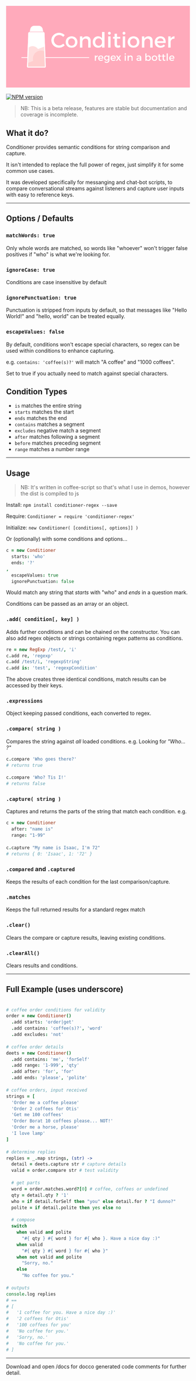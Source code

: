![Conditioner - Regex in a bottle](https://raw.githubusercontent.com/timkinnane/conditioner/master/assets/logo.png)

[![NPM version][npm-image]][npm-url]

> NB: This is a beta release, features are stable but documentation and coverage is incomplete.

## What it do?

Conditioner provides semantic conditions for string comparison and capture.

It isn't intended to replace the full power of regex, just simplify it for some
common use cases.

It was developed specifically for messanging and chat-bot scripts, to compare conversational streams against listeners and capture user inputs with easy to reference keys.

---

## Options / Defaults

### `matchWords: true`

Only whole words are matched, so words like "whoever" won't trigger false positives if "who" is what we're looking for.

### `ignoreCase: true`

Conditions are case insensitive by default

### `ignorePunctuation: true`

Punctuation is stripped from inputs by default, so that messages like "Hello World!" and "hello, world" can be treated equally.

### `escapeValues: false`

By default, conditions won't escape special characters, so regex can be used within conditions to enhance capturing.

e.g. `contains: 'coffee(s)?'` will match "A coffee" and "1000 coffees".

Set to true if you actually need to match against special characters.

## Condition Types

- `is` matches the entire string
- `starts` matches the start
- `ends` matches the end
- `contains` matches a segment
- `excludes` negative match a segment
- `after` matches following a segment
- `before` matches preceding segment
- `range` matches a number range

---

## Usage

> NB: It's written in coffee-script so that's what I use in demos, however the dist is compiled to js

Install: `npm install conditioner-regex --save`

Require: `Conditioner = require 'conditioner-regex'`

Initialize: `new Conditioner( [conditions[, options]] )`

Or (optionally) with some conditions and options...

```coffeescript
c = new Conditioner
  starts: 'who'
  ends: '?'
,
  escapeValues: true
  ignorePunctuation: false
```

Would match any string that *starts* with "who" and *ends* in a question mark.

Conditions can be passed as an array or an object.

### `.add( condition[, key] )`

Adds further conditions and can be chained on the constructor.
You can also add regex objects or strings containing regex patterns as conditions.

```coffeescript
re = new RegExp /test/, 'i'
c.add re, 'regexp'
c.add /test/i, 'regexpString'
c.add is: 'test', 'regexpCondition'
```

The above creates three identical conditions, match results can be accessed by their keys.

### `.expressions`

Object keeping passed conditions, each converted to regex.

### `.compare( string )`

Compares the string against *all* loaded conditions. e.g. Looking for _"Who... ?"_

```coffeescript
c.compare 'Who goes there?'
# returns true

c.compare 'Who? Tis I!'
# returns false
```

### `.capture( string )`

Captures and returns the parts of the string that match each condition. e.g.

```coffeescript
c = new Conditioner
  after: "name is"
  range: "1-99"

c.capture "My name is Isaac, I'm 72"
# returns { 0: 'Isaac', 1: '72' }
```

### `.compared` and `.captured`

Keeps the results of each condition for the last comparison/capture.

### `.matches`

Keeps the full returned results for a standard regex match

### `.clear()`

Clears the compare or capture results, leaving existing conditions.

### `.clearAll()`

Clears results and conditions.

---

## Full Example (uses underscore)

```coffeescript

# coffee order conditions for validity
order = new Conditioner()
  .add starts: 'order|get'
  .add contains: 'coffee(s)?', 'word'
  .add excludes: 'not'

# coffee order details
deets = new Conditioner()
  .add contains: 'me', 'forSelf'
  .add range: '1-999', 'qty'
  .add after: 'for', 'for'
  .add ends: 'please', 'polite'

# coffee orders, input received
strings = [
  'Order me a coffee please'
  'Order 2 coffees for Otis'
  'Get me 100 coffees'
  'Order Borat 10 coffees please... NOT!'
  'Order me a horse, please'
  'I love lamp'
]

# determine replies
replies = _.map strings, (str) ->
  detail = deets.capture str # capture details
  valid = order.compare str # test validity

  # get parts
  word = order.matches.word?[0] # coffee, coffees or undefined
  qty = detail.qty ? '1'
  who = if detail.forSelf then "you" else detail.for ? "I dunno?"
  polite = if detail.polite then yes else no

  # compose
  switch
    when valid and polite
      "#{ qty } #{ word } for #{ who }. Have a nice day :)"
    when valid
      "#{ qty } #{ word } for #{ who }"
    when not valid and polite
      "Sorry, no."
    else
      "No coffee for you."

# outputs
console.log replies
# ==
# [
#   '1 coffee for you. Have a nice day :)'
#   '2 coffees for Otis'
#   '100 coffees for you'
#   'No coffee for you.'
#   'Sorry, no.'
#   'No coffee for you.'
# ]
```

---

Download and open /docs for docco generated code comments for further detail.

[npm-url]: https://npmjs.org/package/conditioner-regex
[npm-image]: http://img.shields.io/npm/v/conditioner-regex.svg?style=flat
